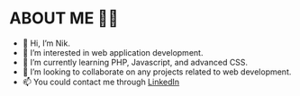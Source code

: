 # ABOUT ME 👦🏽

- 👋 Hi, I’m Nik.
- 👀 I’m interested in web application development.
- 🌱 I’m currently learning PHP, Javascript, and advanced CSS. 
- 💞️ I’m looking to collaborate on any projects related to web development.
- 📫 You could contact me through [LinkedIn](https://www.linkedin.com/in/nikzulfaqar/)







<!---
nikzr16/nikzr16 is a ✨ special ✨ repository because its `README.md` (this file) appears on your GitHub profile.
You can click the Preview link to take a look at your changes.
--->
